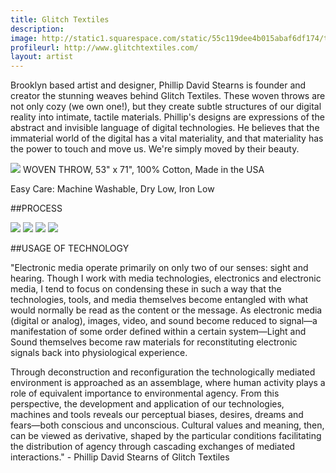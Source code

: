 ```yaml
---
title: Glitch Textiles
description: 
image: http://static1.squarespace.com/static/55c119dee4b015abaf6df174/t/55c14042e4b06ea5799ba0c4/1438728270774/GlitchTextiles_SkyGallery-2015_02_22-FullRez-IMG_2449.jpg?format=1500w
profileurl: http://www.glitchtextiles.com/
layout: artist
---
```


Brooklyn based artist and designer, Phillip David Stearns is founder and creator the stunning weaves behind Glitch Textiles.
These woven throws are not only cozy (we own one!), but they create subtle structures of our digital reality into intimate, tactile materials. Phillip's designs are expressions of the abstract and invisible language of digital technologies. He believes that the immaterial world of the digital has a vital materiality, and that materiality has the power to touch and move us. We're simply moved by their beauty.

![](http://static1.squarespace.com/static/55c119dee4b015abaf6df174/55c12624e4b0d697a65a2133/55cb7219e4b03dbaa0796b08/1439396379753/2015-IMG_0623.jpg?format=750w)
WOVEN THROW, 53" x 71", 100% Cotton, Made in the USA

Easy Care: Machine Washable, Dry Low, Iron Low

##PROCESS

![](https://cdn.shopify.com/s/files/1/0296/9253/files/GlitchTextilesProcess-IMG_0739.jpg?103675249565022644)
![](https://cdn.shopify.com/s/files/1/0296/9253/files/GlitchTextilesProcess-IMG_0745.jpg?103675249565022644)
![](https://cdn.shopify.com/s/files/1/0296/9253/files/GlitchTextilesProcess-IMG_0738.jpg?103675249565022644)
![](https://cdn.shopify.com/s/files/1/0296/9253/files/GlitchTextilesProcess-IMG_0732.jpg?103675249565022644)

##USAGE OF TECHNOLOGY

"Electronic media operate primarily on only two of our senses: sight and hearing. Though I work with media technologies, electronics and electronic media, I tend to focus on condensing these in such a way that the technologies, tools, and media themselves become entangled with what would normally be read as the content or the message. As electronic media (digital or analog), images, video, and sound become reduced to signal—a manifestation of some order defined within a certain system—Light and Sound themselves become raw materials for reconstituting electronic signals back into physiological experience.

Through deconstruction and reconfiguration the technologically mediated environment is approached as an assemblage, where human activity plays a role of equivalent importance to environmental agency. From this perspective, the development and application of our technologies, machines and tools reveals our perceptual biases, desires, dreams and fears—both conscious and unconscious. Cultural values and meaning, then, can be viewed as derivative, shaped by the particular conditions facilitating the distribution of agency through cascading exchanges of mediated interactions." - Phillip David Stearns of Glitch Textiles
